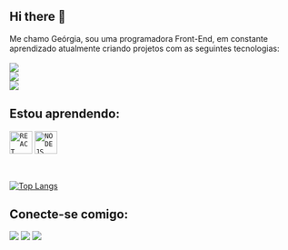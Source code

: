 ## Hi there 👋
Me chamo Geórgia, sou uma programadora Front-End, em constante aprendizado atualmente criando projetos com as seguintes tecnologias:
<br>
<br>
<img src="https://img.shields.io/badge/HTML5-E34F26?style=for-the-badge&logo=html5&logoColor=white"/> <br>
<img src="https://img.shields.io/badge/CSS3-1572B6?style=for-the-badge&logo=css3&logoColor=white"/> <br>
<img src="https://img.shields.io/badge/JavaScript-F7DF1E?style=for-the-badge&logo=javascript&logoColor=black"/> <br>



## Estou aprendendo:


<code><img width="40px" src="https://cdn.jsdelivr.net/gh/devicons/devicon@latest/icons/react/react-original-wordmark.svg" title = "REACT"/></code>
<code><img width="40px" src="https://cdn.jsdelivr.net/gh/devicons/devicon@latest/icons/nodejs/nodejs-original-wordmark.svg" title = "NODEJS"/></code>

<br>

[![Top Langs](https://github-readme-stats.vercel.app/api/top-langs/?username=GeorgiaSouza24)](https://github.com/anuraghazra/github-readme-stats)


## Conecte-se comigo:

<img src="https://img.shields.io/badge/Instagram-E4405F?style=for-the-badge&logo=instagram&logoColor=white"/> 

<img src="https://img.shields.io/badge/LinkedIn-0077B5?style=for-the-badge&logo=linkedin&logoColor=white"/> 




<a href="mailto:georgiagonc4lves@outlook.com" title="Entre em contato por e-mail">
  <img src="https://img.shields.io/badge/Gmail-D14836?style=for-the-badge&logo=gmail&logoColor=white">
</a> 





<!--
**GeorgiaSouza24/GeorgiaSouza24** is a ✨ _special_ ✨ repository because its `README.md` (this file) appears on your GitHub profile.

Here are some ideas to get you started:

- 🔭 I’m currently working on ...
- 🌱 I’m currently learning ...
- 👯 I’m looking to collaborate on ...
- 🤔 I’m looking for help with ...
- 💬 Ask me about ...
- 📫 How to reach me: ...
- 😄 Pronouns: ...
- ⚡ Fun fact: ...
-->
